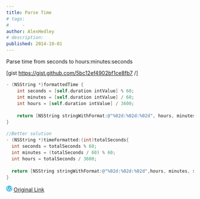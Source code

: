 ```yaml
---
title: Parse Time
# tags:
#     - 
author: AlexHedley
# description: 
published: 2014-10-01
---
```


Parse time from seconds to hours:minutes:seconds

\[gist https://gist.github.com/5bc12ef4902bf1ce8fb7 /\]

```objectivec
- (NSString *)formattedTime {
    int seconds = [self.duration intValue] % 60;
    int minutes = [self.duration intValue] / 60;
    int hours = [self.duration intValue] / 3600;
    
    return [NSString stringWithFormat:@"%02d:%02d:%02d", hours, minutes, seconds];
}
```

```objectivec
//Better solution
- (NSString *)timeFormatted:(int)totalSeconds{
  int seconds = totalSeconds % 60; 
  int minutes = (totalSeconds / 60) % 60; 
  int hours = totalSeconds / 3600; 

  return [NSString stringWithFormat:@"%02d:%02d:%02d",hours, minutes, seconds]; 
}
```

![Wordpress](../images/wordpress.png "Wordpress") [Original Link](https://alexhedley.wordpress.com/2014/10/01/parse-time/)
